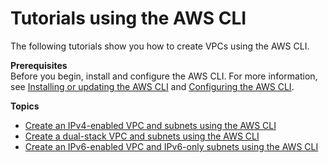 # Tutorials using the AWS CLI<a name="VPC_Scenarios-cli"></a>

The following tutorials show you how to create VPCs using the AWS CLI\.

**Prerequisites**  
Before you begin, install and configure the AWS CLI\. For more information, see [Installing or updating the AWS CLI](https://docs.aws.amazon.com/cli/latest/userguide/cli-chap-getting-set-up.html) and [Configuring the AWS CLI](https://docs.aws.amazon.com/cli/latest/userguide/cli-chap-configure.html)\.

**Topics**
+ [Create an IPv4\-enabled VPC and subnets using the AWS CLI](vpc-subnets-commands-example.md)
+ [Create a dual\-stack VPC and subnets using the AWS CLI](vpc-subnets-commands-example-ipv6.md)
+ [Create an IPv6\-enabled VPC and IPv6\-only subnets using the AWS CLI](vpc-subnets-commands-example-ipv6-v2.md)